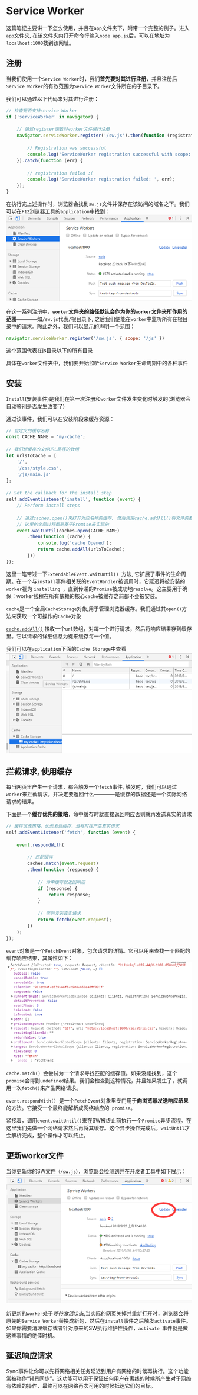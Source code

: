 # Service Worker
这篇笔记主要讲一下怎么使用，并且在`app`文件夹下，附带一个完整的例子。进入`app`文件夹, 在该文件夹内打开命令行输入`node app.js`后，可以在地址为`localhost:1000`找到该网址。

## 注册
当我们使用一个`Service Worker`时，我们**首先要对其进行注册**，并且注册后`Service Worker`的有效范围为`Service Worker`文件所在的子目录下。

我们可以通过以下代码来对其进行注册：
```js
// 检查是否支持service Worker
if ('serviceWorker' in navigator) {

    // 通过register函数对worker文件进行注册
    navigator.serviceWorker.register('/sw.js').then(function (registration) {

        // Registration was successful
        console.log('ServiceWorker registration successful with scope: ', registration.scope);
    }).catch(function (err) {

        // registration failed :(
        console.log('ServiceWorker registration failed: ', err);
    });
}
```
在执行完上述操作时，浏览器会找到`sw.js`文件并保存在该访问的域名之下。我们可以在`F12`浏览器工具的`application`中找到：
![application](./img/application.png)

在这一系列注册中，**`worker`文件夹的路径默认会作为你的`worker`文件夹所作用的范围**————如`/sw.js`代表`/`根目录下, 之后我们便能在`worker`中监听所有在根目录中的请求。除此之外，我们可以显示的声明一个范围：
```js
navigator.serviceWorker.register('/sw.js', { scope: '/js' })
```

这个范围代表在js目录以下的所有目录

具体在`worker`文件夹中，我们要开始监听`Service Worker`生命周期中的各种事件

## 安装
`Install`(安装事件)是我们在第一次注册和`worker`文件发生变化时触发的(浏览器会自动鉴别是否发生改变了)

通过该事件，我们可以在安装阶段来缓存资源：
```js
// 自定义的缓存名称
const CACHE_NAME = 'my-cache';

// 我们想缓存的文件URL路径的数组
let urlsToCache = [
    '/',
    '/css/style.css',
    '/js/main.js'
];

// Set the callback for the install step
self.addEventListener('install', function (event) {
    // Perform install steps

    // 通过caches.open()来打开对应名称的缓存, 然后调用cache.addAll()将文件的数组传入
    // 这里的全部过程都是基于Promise来实现的
    event.waitUntil(caches.open(CACHE_NAME)
        .then(function (cache) {
            console.log('cache Opened');
            return cache.addAll(urlsToCache);
        }))
});
```

这里一笔带过一下`ExtendableEvent.waitUntil() `方法, 它扩展了事件的生命周期。在一个与` install `事件相关联的` EventHandler `被调用时，它延迟将被安装的`worker`视为 `installing `，直到传递的` Promise `被成功地`resolve`。这主要用于确保：worker线程在所有依赖的核心`cache`被缓存之前都不会被安装。

`cache`是一个全局`CacheStorage`对象,用于管理浏览器缓存。我们通过其`open()`方法来获取一个可操作的`Cache`对象

[`cache.addAll()`](https://developer.mozilla.org/zh-CN/docs/Web/API/Cache/addAll) 接收一个`url`数组，对每一个进行请求，然后将响应结果存到缓存里。它以请求的详细信息为键来缓存每一个值。

我们可以在`application`下面的`Cache Storage`中查看
![cache_storage](./img/cache_storage.png)

## 拦截请求, 使用缓存
每当网页里产生一个请求，都会触发一个`fetch`事件, 触发时，我们可以通过`worker`来拦截请求，并决定要返回什么————是缓存的数据还是一个实际网络请求的结果。

下面是一个**缓存优先的策略**，命中缓存时就直接返回响应否则就再发送真实的请求
```js
// 缓存优先策略，优先发送缓存，没有时在产生真实请求
self.addEventListener('fetch', function (event) {

    event.respondWith(

        // 匹配缓存
        caches.match(event.request)
        .then(function (response) {

            // 命中缓存就返回响应
            if (response) {
                return response;
            }

            // 否则发送真实请求
            return fetch(event.request);
        })
    );
});
```

`event`对象是一个` FetchEvent `对象，包含请求的详情。它可以用来查找一个匹配的缓存响应结果，其属性如下：
![fetchEvent](./img/fetchEvent.png)

`cache.match() `会尝试为一个请求寻找匹配的缓存值。如果没能找到，这个` promise `会得到` undefined `结果。我们会检查到这种情况，并且如果发生了，就调用一次` fetch() `来产生网络请求。

`event.respondWith() `是一个` FetchEvent `对象里专门用于**向浏览器发送响应结果**的方法。它接受一个最终能解析成网络响应的` promise`。

紧接着，调用` event.waitUntil() `来在SW被终止前执行一个` Promise `异步流程。在这里我们先做一个网络请求然后再将其缓存。这个异步操作完成后，`waitUntil`才会解析完成，整个操作才可以终止。

## 更新worker文件
当你更新你的SW文件`（/sw.js）`，浏览器会检测到并在开发者工具中如下展示：
![update](./img/update.png)

新更新的`worker`处于*等待激活*状态,当实际的网页关掉并重新打开时，浏览器会将原先的`Service Worker`替换成新的，然后在` install `事件之后触发` activate `事件。如果你需要清理缓存或者针对原来的SW执行维护性操作，`activate `事件就是做这些事情的绝佳时机。

## 延迟响应请求
Sync事件让你可以先将网络相关任务延迟到用户有网络的时候再执行。这个功能常被称作“背景同步”。这功能可以用于保证任何用户在离线的时候所产生对于网络有依赖的操作，最终可以在网络再次可用的时候抵达它们的目标。

[](https://zhuanlan.zhihu.com/p/28461857)